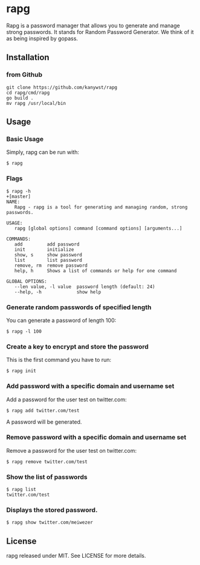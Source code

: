# rapg

Rapg is a password manager that allows you to generate and manage strong passwords.
It stands for Random Password Generator.
We think of it as being inspired by gopass.

## Installation
### from Github
```
git clone https://github.com/kanywst/rapg
cd rapg/cmd/rapg
go build .
mv rapg /usr/local/bin
```
## Usage

### Basic Usage
Simply, rapg can be run with:
```
$ rapg
```

### Flags
```
$ rapg -h                                                                                                                                                                          +[master]
NAME:
   Rapg - rapg is a tool for generating and managing random, strong passwords.

USAGE:
   rapg [global options] command [command options] [arguments...]

COMMANDS:
   add         add password
   init        initialize
   show, s     show password
   list        list password
   remove, rm  remove password
   help, h     Shows a list of commands or help for one command

GLOBAL OPTIONS:
   --len value, -l value  password length (default: 24)
   --help, -h             show help
```

### Generate random passwords of specified length
You can generate a password of length 100: 
```
$ rapg -l 100
```

### Create a key to encrypt and store the password
This is the first command you have to run:
```
$ rapg init
```

### Add password with a specific domain and username set
Add a password for the user test on twitter.com:
```
$ rapg add twitter.com/test
```
A password will be generated.

### Remove password with a specific domain and username set
Remove a password for the user test on twitter.com:
```
$ rapg remove twitter.com/test
```

### Show the list of passwords
```
$ rapg list
twitter.com/test
```
### Displays the stored password.
```
$ rapg show twitter.com/meiwezer
```

## License
rapg released under MIT. See LICENSE for more details.